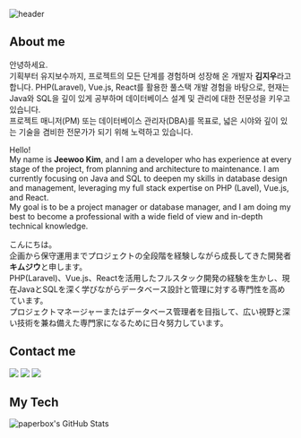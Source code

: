 ![header](https://capsule-render.vercel.app/api?type=waving&color=timeGradient&height=200&section=header&text=JeeWoo%20Kim&fontSize=60&fontAlign=70&desc=Fullstack%20Developer&descAlign=90&descAlignY=70)

## About me
안녕하세요.<br>
기획부터 유지보수까지, 프로젝트의 모든 단계를 경험하며 성장해 온 개발자 <b>김지우</b>라고 합니다. PHP(Laravel), Vue.js, React를 활용한 풀스택 개발 경험을 바탕으로, 현재는 Java와 SQL을 깊이 있게 공부하며 데이터베이스 설계 및 관리에 대한 전문성을 키우고 있습니다.<br>
프로젝트 매니저(PM) 또는 데이터베이스 관리자(DBA)를 목표로, 넓은 시야와 깊이 있는 기술을 겸비한 전문가가 되기 위해 노력하고 있습니다.

Hello!<br>
My name is <b>Jeewoo Kim</b>, and I am a developer who has experience at every stage of the project, from planning and architecture to maintenance. I am currently focusing on Java and SQL to deepen my skills in database design and management, leveraging my full stack expertise on PHP (Lavel), Vue.js, and React.<br>
My goal is to be a project manager or database manager, and I am doing my best to become a professional with a wide field of view and in-depth technical knowledge.

こんにちは。<br>
企画から保守運用までプロジェクトの全段階を経験しながら成長してきた開発者<b>キムジウ</b>と申します。<br>
PHP(Laravel)、Vue.js、Reactを活用したフルスタック開発の経験を生かし、現在JavaとSQLを深く学びながらデータベース設計と管理に対する専門性を高めています。<br>
プロジェクトマネージャーまたはデータベース管理者を目指して、広い視野と深い技術を兼ね備えた専門家になるために日々努力しています。

## Contact me
<p>
  <a href="mailto:moonxlight19@gmail.com" target="_blank"><img src="https://img.shields.io/badge/moonxlight19@gmail.com-EA4335?style=flat-square&logo=Gmail&logoColor=white"/></a>
  <a href="https://www.notion.so/woo97/HOME-4cfd5b990904430290e0768976f93e80"><img src=https://img.shields.io/badge/Notion-%2320232a.svg?style=flat-squar&logo=Notion&logoColor=%2361DAFB/></a>
  <a href="https://www.instagram.com/jeewoo_97/"><img src="https://img.shields.io/badge/instagram-E4405F?style=flat-square&logo=instagram&logoColor=white"/></a> &nbsp

## My Tech 

  
![paperbox's GitHub Stats](https://github-readme-stats.vercel.app/api?username=MoonShooting&show_icons=true&count_private=true&theme=buefy)
